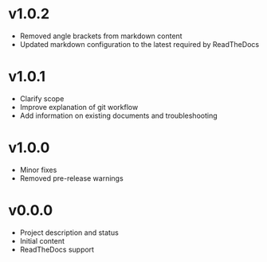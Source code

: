 # v1.0.2
* Removed angle brackets from markdown content
* Updated markdown configuration to the latest required by ReadTheDocs

# v1.0.1
* Clarify scope
* Improve explanation of git workflow
* Add information on existing documents and troubleshooting

# v1.0.0
* Minor fixes
* Removed pre-release warnings

# v0.0.0
* Project description and status
* Initial content
* ReadTheDocs support
